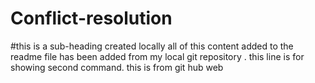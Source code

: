 # Conflict-resolution
#this is a sub-heading created locally 
all of this content added to the readme file has been added from my local git repository .
this line is for showing second command.
this is from git hub web
